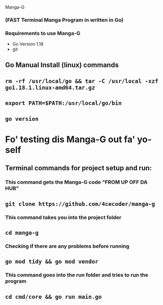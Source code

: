  Manga-G 
 ### (FAST Terminal Manga Program in written in Go)

### Requirements to use Manga-G
 - Go Version 1.18
 - git

## Go Manual Install (linux) commands
## `rm -rf /usr/local/go && tar -C /usr/local -xzf go1.18.1.linux-amd64.tar.gz`

## `export PATH=$PATH:/usr/local/go/bin`

## `go version`




# Fo' testing dis Manga-G out fa' yo-self

## Terminal commands for project setup and run:

### This command gets the Manga-G code "FROM UP OFF DA HUB"

## `git clone https://github.com/4cecoder/manga-g`

### This command takes you into the project folder

## `cd manga-g`

### Checking if there are any problems before running 

## `go mod tidy && go mod vendor`

### This command goes into the run folder and tries to run the program

## `cd cmd/core && go run main.go`
